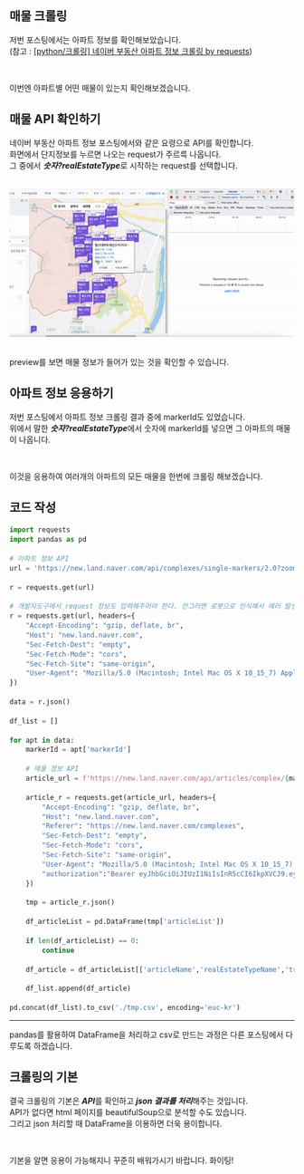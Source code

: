 <!-- [python/크롤링] 네이버 부동산 아파트 매물 크롤링 by requests -->

## 매물 크롤링

저번 포스팅에서는 아파트 정보를 확인해보았습니다.  
(참고 : [[python/크롤링] 네이버 부동산 아파트 정보 크롤링 by requests](https://ssorr.tistory.com/17))  

<br>

이번엔 아파트별 어떤 매물이 있는지 확인해보겠습니다.  

## 매물 API 확인하기

네이버 부동산 아파트 정보 포스팅에서와 같은 요령으로 API를 확인합니다.  
화면에서 단지정보를 누르면 나오는 request가 주르륵 나옵니다.  
그 중에서 ***숫자?realEstateType***로 시작하는 request를 선택합니다.  

<br>
<div>
<img src='https://github.com/dasoll/posting/blob/main/gif/%5Bpython:%ED%81%AC%EB%A1%A4%EB%A7%81%5D%20%EB%84%A4%EC%9D%B4%EB%B2%84%20%EB%B6%80%EB%8F%99%EC%82%B0%20%EC%95%84%ED%8C%8C%ED%8A%B8%20%EB%A7%A4%EB%AC%BC%20%ED%81%AC%EB%A1%A4%EB%A7%81%20by%20requests.gif?raw=true' width='800'>  
</div>

<br>

preview를 보면 매물 정보가 들어가 있는 것을 확인할 수 있습니다.

## 아파트 정보 응용하기

저번 포스팅에서 아파트 정보 크롤링 결과 중에 markerId도 있었습니다.  
위에서 말한 ***숫자?realEstateType***에서 숫자에 markerId를 넣으면 그 아파트의 매물이 나옵니다.  

<br>

이것을 응용하여 여러개의 아파트의 모든 매물을 한번에 크롤링 해보겠습니다.  

## 코드 작성

~~~python
import requests
import pandas as pd

# 아파트 정보 API
url = 'https://new.land.naver.com/api/complexes/single-markers/2.0?zoom=16&priceType=RETAIL&markerId&markerType&selectedComplexNo&selectedComplexBuildingNo&fakeComplexMarker&realEstateType=APT%3AABYG&tradeType=&tag=%3A%3A%3A%3A%3A%3A%3A%3A&rentPriceMin=0&rentPriceMax=900000000&priceMin=0&priceMax=900000000&areaMin=0&areaMax=900000000&oldBuildYears&recentlyBuildYears&minHouseHoldCount&maxHouseHoldCount&showArticle=false&sameAddressGroup=true&minMaintenanceCost&maxMaintenanceCost&directions=&leftLon=127.22368324725714&rightLon=127.23878978650774&topLat=37.39487323583748&bottomLat=37.37235418956169'

r = requests.get(url)

# 개발자도구에서 request 정보도 입력해주어야 한다. 안그러면 로봇으로 인식해서 에러 발생한다.
r = requests.get(url, headers={
    "Accept-Encoding": "gzip, deflate, br",
    "Host": "new.land.naver.com",
    "Sec-Fetch-Dest": "empty",
    "Sec-Fetch-Mode": "cors",
    "Sec-Fetch-Site": "same-origin",
    "User-Agent": "Mozilla/5.0 (Macintosh; Intel Mac OS X 10_15_7) AppleWebKit/537.36 (KHTML, like Gecko) Chrome/103.0.0.0 Safari/537.36"
})

data = r.json()

df_list = []

for apt in data:
    markerId = apt['markerId']

    # 매물 정보 API
    article_url = f'https://new.land.naver.com/api/articles/complex/{markerId}?realEstateType=APT%3AABYG&tradeType=&tag=%3A%3A%3A%3A%3A%3A%3A%3A&rentPriceMin=0&rentPriceMax=900000000&priceMin=0&priceMax=900000000&areaMin=0&areaMax=900000000&oldBuildYears&recentlyBuildYears&minHouseHoldCount&maxHouseHoldCount&showArticle=false&sameAddressGroup=true&minMaintenanceCost&maxMaintenanceCost&priceType=RETAIL&directions=&page=1&complexNo={markerId}&buildingNos=&areaNos=&type=list&order=rank'

    article_r = requests.get(article_url, headers={
        "Accept-Encoding": "gzip, deflate, br",
        "Host": "new.land.naver.com",
        "Referer": "https://new.land.naver.com/complexes",
        "Sec-Fetch-Dest": "empty",
        "Sec-Fetch-Mode": "cors",
        "Sec-Fetch-Site": "same-origin",
        "User-Agent": "Mozilla/5.0 (Macintosh; Intel Mac OS X 10_15_7) AppleWebKit/537.36 (KHTML, like Gecko) Chrome/103.0.0.0 Safari/537.36",
        "authorization":"Bearer eyJhbGciOiJIUzI1NiIsInR5cCI6IkpXVCJ9.eyJpZCI6IlJFQUxFU1RBVEUiLCJpYXQiOjE2NjE0MzQ2MDksImV4cCI6MTY2MTQ0NTQwOX0.IH0KAkTwLAgX5qgWF1idr52lKBBFBkaTNq1cmXprLdQ"
    })

    tmp = article_r.json()

    df_articleList = pd.DataFrame(tmp['articleList'])

    if len(df_articleList) == 0:
        continue

    df_article = df_articleList[['articleName','realEstateTypeName','tradeTypeName','floorInfo','dealOrWarrantPrc','areaName','area2','buildingName','cpPcArticleUrl']].astype('str')

    df_list.append(df_article)

pd.concat(df_list).to_csv('./tmp.csv', encoding='euc-kr')
~~~
---

pandas를 활용하여 DataFrame을 처리하고 csv로 만드는 과정은 다른 포스팅에서 다루도록 하겠습니다.  

## 크롤링의 기본

결국 크롤링의 기본은 ***API***를 확인하고 ***json 결과를 처리***해주는 것입니다.  
API가 없다면 html 페이지를 beautifulSoup으로 분석할 수도 있습니다.  
그리고 json 처리할 때 DataFrame을 이용하면 더욱 용이합니다.

<br>

기본을 알면 응용이 가능해지니 꾸준히 배워가시기 바랍니다. 화이팅!